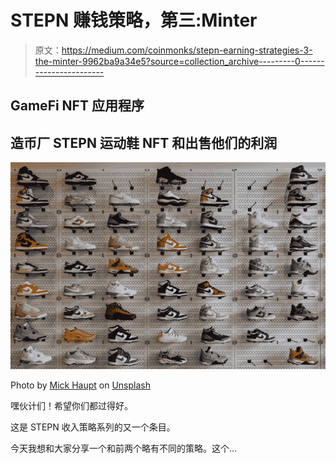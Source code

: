 # STEPN 赚钱策略，第三:Minter

> 原文：<https://medium.com/coinmonks/stepn-earning-strategies-3-the-minter-9962ba9a34e5?source=collection_archive---------0----------------------->

## GameFi NFT 应用程序

## 造币厂 STEPN 运动鞋 NFT 和出售他们的利润

![](img/e2f800d441cd13490ca4398adadc1cfd.png)

Photo by [Mick Haupt](https://unsplash.com/@rocinante_11?utm_source=medium&utm_medium=referral) on [Unsplash](https://unsplash.com?utm_source=medium&utm_medium=referral)

嘿伙计们！希望你们都过得好。

这是 STEPN 收入策略系列的又一个条目。

今天我想和大家分享一个和前两个略有不同的策略。这个…
